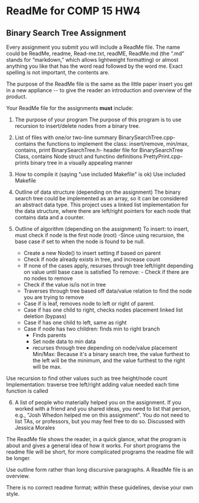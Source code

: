 # ReadMe for COMP 15 HW4
## Binary Search Tree Assignment 

Every assignment you submit you will include a ReadMe file. The name
could be ReadMe, readme, Read-me.txt, readME, ReadMe.md (the “.md”
stands for “markdown,” which allows lightweight formatting) or almost
anything you like that has the word read followed by the word me. Exact
spelling is not important, the contents are.

The purpose of the ReadMe file is the same as the little paper insert
you get in a new appliance -- to give the reader an introduction and
overview of the product.

Your ReadMe file for the assignments **must** include:

1.  The purpose of your program
The purpose of this program is to use recursion to insert/delete
nodes from a binary tree.

2.  List of files with one/or two-line summary
BinarySearchTree.cpp- contains the functions to implement the class:
		insert/remove, min/max, contains, print
BinarySearchTree.h- header file for BinarySearchTree Class, contains
		Node struct and functino definitions
PrettyPrint.cpp- prints binary tree in a visually appealing manner

3.  How to compile it (saying "use included Makefile" is ok)
Use included Makefile

4.  Outline of data structure (depending on the assignment)
The binary search tree could be implemented as an array, so it can be
considered an abstract data type. This project uses a linked list
implementation for the data structure, where there are left/right
pointers for each node that contains data and a counter.

5.  Outline of algorithm (depending on the assignment)
To insert: to insert, must check if node is the first node (root)
	-Since using recursion, the base case if set to when the node
	is found to be null.
	- Create a new Node() to insert setting if based on parent
	- Check if node already exists in tree, and increase count
	- If none of the cases apply, resurses through tree left/right
	depending on value until base case is satisfied
To remove: - Check if there are no nodes to remove
	- Check if the value is/is not in tree
	- Traverses through tree based off data/value relation to find
	the node you are trying to remove
	- Case if is leaf, removes node to left or right of parent.
	- Case if has one child to right, checks nodes placement
	linked list deletion (bypass) 
	- Case if has one child to left, same as right
	- Case if node has two children: finds min to right branch
		+ Finds parents
		+ Set node data to min data
		+ recurses through tree depending on node/value placement
Min/Max: Because it's a binary search tree, the value furthest to the left
	will be the minimum, and the value furthest to the right will be max.

Use recursion to find other values such as tree height/node count
Implementation: traverse tree left/right adding value needed each time
	function is called

6.  A list of people who materially helped you on the assignment. If
    you worked with a friend and you shared ideas, you need to 
    list that person, e.g., "Josh Whedon helped me on this assignment".
    You do not need to list TAs, or professors, but you may feel free
    to do so.
Discussed with Jessica Morales

The ReadMe file shows the reader, in a quick glance, what the program is
about and gives a general idea of how it works. For short programs the
readme file will be short, for more complicated programs the readme file
will be longer.

Use outline form rather than long discursive paragraphs. A ReadMe file
is an overview.

There is no correct readme format; within these guidelines, devise your
own style.
